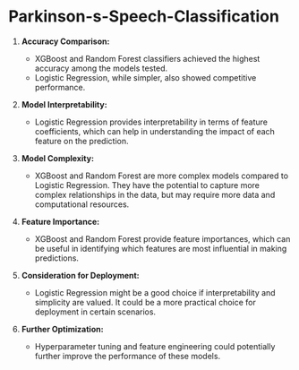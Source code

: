 # Parkinson-s-Speech-Classification

1. **Accuracy Comparison:**
   - XGBoost and Random Forest classifiers achieved the highest accuracy among the models tested.
   - Logistic Regression, while simpler, also showed competitive performance.

2. **Model Interpretability:**
   - Logistic Regression provides interpretability in terms of feature coefficients, which can help in understanding the impact of each feature on the prediction.

3. **Model Complexity:**
   - XGBoost and Random Forest are more complex models compared to Logistic Regression. They have the potential to capture more complex relationships in the data, but may require more data and computational resources.

4. **Feature Importance:**
   - XGBoost and Random Forest provide feature importances, which can be useful in identifying which features are most influential in making predictions.

5. **Consideration for Deployment:**
   - Logistic Regression might be a good choice if interpretability and simplicity are valued. It could be a more practical choice for deployment in certain scenarios.

6. **Further Optimization:**
   - Hyperparameter tuning and feature engineering could potentially further improve the performance of these models.
